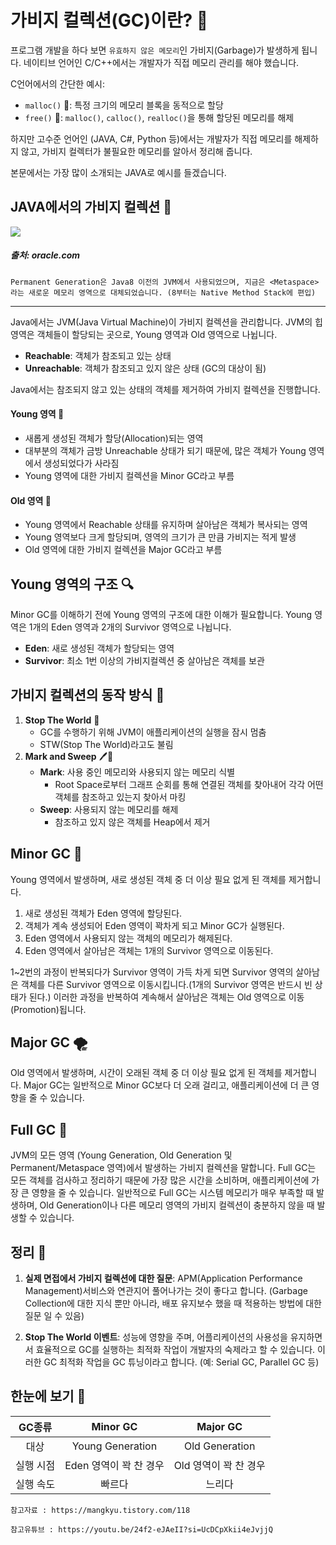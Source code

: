 # 가비지 컬렉션(GC)이란? 🚮

프로그램 개발을 하다 보면 `유효하지 않은 메모리`인 가비지(Garbage)가 발생하게 됩니다. 네이티브 언어인 C/C++에서는 개발자가 직접 메모리 관리를 해야 했습니다.

C언어에서의 간단한 예시:
- `malloc()` 🧱: 특정 크기의 메모리 블록을 동적으로 할당
- `free()` 🧹: `malloc()`, `calloc()`, `realloc()`을 통해 할당된 메모리를 해제

하지만 고수준 언어인 (JAVA, C#, Python 등)에서는 개발자가 직접 메모리를 해제하지 않고, 가비지 컬렉터가 불필요한 메모리를 알아서 정리해 줍니다.

본문에서는 가장 많이 소개되는 JAVA로 예시를 들겠습니다.

## JAVA에서의 가비지 컬렉션 🌿

<img src="https://i0.wp.com/www.oracle.com/webfolder/technetwork/tutorials/obe/java/gc01/images/gcslides/Slide5.png">

##### 출처: oracle.com

```
Permanent Generation은 Java8 이전의 JVM에서 사용되었으며, 지금은 <Metaspace>라는 새로운 메모리 영역으로 대체되었습니다. (8부터는 Native Method Stack에 편입)
```
---

Java에서는 JVM(Java Virtual Machine)이 가비지 컬렉션을 관리합니다. JVM의 힙 영역은 객체들이 할당되는 곳으로, Young 영역과 Old 영역으로 나뉩니다.
- **Reachable**: 객체가 참조되고 있는 상태
- **Unreachable**: 객체가 참조되고 있지 않은 상태 (GC의 대상이 됨)

Java에서는 참조되지 않고 있는 상태의 객체를 제거하여 가비지 컬렉션을 진행합니다.

#### Young 영역 🌱
- 새롭게 생성된 객체가 할당(Allocation)되는 영역
- 대부분의 객체가 금방 Unreachable 상태가 되기 때문에, 많은 객체가 Young 영역에서 생성되었다가 사라짐
- Young 영역에 대한 가비지 컬렉션을 Minor GC라고 부름

#### Old 영역 🌳
- Young 영역에서 Reachable 상태를 유지하며 살아남은 객체가 복사되는 영역
- Young 영역보다 크게 할당되며, 영역의 크기가 큰 만큼 가비지는 적게 발생
- Old 영역에 대한 가비지 컬렉션을 Major GC라고 부름

## Young 영역의 구조 🔍
Minor GC를 이해하기 전에 Young 영역의 구조에 대한 이해가 필요합니다.
Young 영역은 1개의 Eden 영역과 2개의 Survivor 영역으로 나뉩니다.
- **Eden**: 새로 생성된 객체가 할당되는 영역
- **Survivor**: 최소 1번 이상의 가비지컬렉션 중 살아남은 객체를 보관

## 가비지 컬렉션의 동작 방식 🔄

1. **Stop The World** 🛑
    - GC를 수행하기 위해 JVM이 애플리케이션의 실행을 잠시 멈춤
    - STW(Stop The World)라고도 불림
2. **Mark and Sweep** 🖊🧹
    - **Mark**: 사용 중인 메모리와 사용되지 않는 메모리 식별
        - Root Space로부터 그래프 순회를 통해 연결된 객체를 찾아내어 각각 어떤 객체를 참조하고 있는지 찾아서 마킹
    - **Sweep**: 사용되지 않는 메모리를 해제
        - 참조하고 있지 않은 객체를 Heap에서 제거

## Minor GC 🚀

Young 영역에서 발생하며, 새로 생성된 객체 중 더 이상 필요 없게 된 객체를 제거합니다.

1. 새로 생성된 객체가 Eden 영역에 할당된다.
2. 객체가 계속 생성되어 Eden 영역이 꽉차게 되고 Minor GC가 실행된다.
3. Eden 영역에서 사용되지 않는 객체의 메모리가 해제된다.
4. Eden 영역에서 살아남은 객체는 1개의 Survivor 영역으로 이동된다.

1~2번의 과정이 반복되다가 Survivor 영역이 가득 차게 되면 Survivor 영역의 살아남은 객체를 다른 Survivor 영역으로 이동시킵니다.(1개의 Survivor 영역은 반드시 빈 상태가 된다.)
이러한 과정을 반복하여 계속해서 살아남은 객체는 Old 영역으로 이동(Promotion)됩니다.

## Major GC 🌪

Old 영역에서 발생하며, 시간이 오래된 객체 중 더 이상 필요 없게 된 객체를 제거합니다. Major GC는 일반적으로 Minor GC보다 더 오래 걸리고, 애플리케이션에 더 큰 영향을 줄 수 있습니다.

## Full GC 🌝

JVM의 모든 영역 (Young Generation, Old Generation 및 Permanent/Metaspace 영역)에서 발생하는 가비지 컬렉션을 말합니다.
Full GC는 모든 객체를 검사하고 정리하기 때문에 가장 많은 시간을 소비하며, 애플리케이션에 가장 큰 영향을 줄 수 있습니다.
일반적으로 Full GC는 시스템 메모리가 매우 부족할 때 발생하며, Old Generation이나 다른 메모리 영역의 가비지 컬렉션이 충분하지 않을 때 발생할 수 있습니다.

## 정리 📝

1. **실제 면접에서 가비지 컬렉션에 대한 질문**: APM(Application Performance Management)서비스와 연관지어 풀어나가는 것이 좋다고 합니다. (Garbage Collection에 대한 지식
뿐만 아니라, 배포 유지보수 했을 때 적용하는 방법에 대한 질문 일 수 있음)

2. **Stop The World 이벤트**: 성능에 영향을 주며, 어플리케이션의 사용성을 유지하면서 효율적으로 GC를 실행하는 최적화 작업이 개발자의 숙제라고 할 수 있습니다. 이러한 GC 최적화 작업을 GC 튜닝이라고 합니다. (예: Serial GC, Parallel GC 등)

## 한눈에 보기 👀

| GC종류 | Minor GC | Major GC |
|:---:|:---:|:---:|
| 대상| Young Generation | Old Generation |
| 실행 시점 | Eden 영역이 꽉 찬 경우 | Old 영역이 꽉 찬 경우 |
| 실행 속도 | 빠르다 | 느리다 |

```
참고자료 : https://mangkyu.tistory.com/118

참고유튜브 : https://youtu.be/24f2-eJAeII?si=UcDCpXkii4eJvjjQ
```